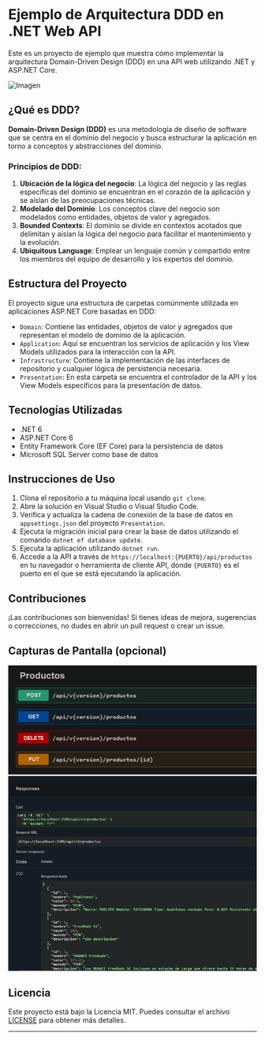 # Ejemplo de Arquitectura DDD en .NET Web API

Este es un proyecto de ejemplo que muestra cómo implementar la arquitectura Domain-Driven Design (DDD) en una API web utilizando .NET y ASP.NET Core.

![Imagen](https://rjcodeadvance.com/wp-content/uploads/2019/10/image-8.png)

## ¿Qué es DDD?

**Domain-Driven Design (DDD)** es una metodología de diseño de software que se centra en el dominio del negocio y busca estructurar la aplicación en torno a conceptos y abstracciones del dominio.

### Principios de DDD:

1. **Ubicación de la lógica del negocio**: La lógica del negocio y las reglas específicas del dominio se encuentran en el corazón de la aplicación y se aíslan de las preocupaciones técnicas.
2. **Modelado del Dominio**: Los conceptos clave del negocio son modelados como entidades, objetos de valor y agregados.
3. **Bounded Contexts**: El dominio se divide en contextos acotados que delimitan y aíslan la lógica del negocio para facilitar el mantenimiento y la evolución.
4. **Ubiquitous Language**: Emplear un lenguaje común y compartido entre los miembros del equipo de desarrollo y los expertos del dominio.

## Estructura del Proyecto

El proyecto sigue una estructura de carpetas comúnmente utilizada en aplicaciones ASP.NET Core basadas en DDD:

- `Domain`: Contiene las entidades, objetos de valor y agregados que representan el modelo de dominio de la aplicación.
- `Application`: Aquí se encuentran los servicios de aplicación y los View Models utilizados para la interacción con la API.
- `Infrastructure`: Contiene la implementación de las interfaces de repositorio y cualquier lógica de persistencia necesaria.
- `Presentation`: En esta carpeta se encuentra el controlador de la API y los View Models específicos para la presentación de datos.

## Tecnologías Utilizadas

- .NET 6
- ASP.NET Core 6
- Entity Framework Core (EF Core) para la persistencia de datos
- Microsoft SQL Server como base de datos

## Instrucciones de Uso

1. Clona el repositorio a tu máquina local usando `git clone`.
2. Abre la solución en Visual Studio o Visual Studio Code.
3. Verifica y actualiza la cadena de conexión de la base de datos en `appsettings.json` del proyecto `Presentation`.
4. Ejecuta la migración inicial para crear la base de datos utilizando el comando `dotnet ef database update`.
5. Ejecuta la aplicación utilizando `dotnet run`.
6. Accede a la API a través de `https://localhost:{PUERTO}/api/productos` en tu navegador o herramienta de cliente API, donde `{PUERTO}` es el puerto en el que se está ejecutando la aplicación.

## Contribuciones

¡Las contribuciones son bienvenidas! Si tienes ideas de mejora, sugerencias o correcciones, no dudes en abrir un pull request o crear un issue.

## Capturas de Pantalla (opcional)

![Imagen](https://github.com/SrDeLasTinieblas/Domain-Driven-Design-DDD-/blob/master/images/Captura%20de%20pantalla%202023-07-28%20111112.png)
![Imagen](https://github.com/SrDeLasTinieblas/Domain-Driven-Design-DDD-/blob/master/images/Captura%20de%20pantalla%202023-07-28%20111245.png)


## Licencia

Este proyecto está bajo la Licencia MIT. Puedes consultar el archivo [LICENSE](./LICENSE) para obtener más detalles.

---
